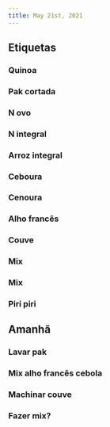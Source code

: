 ```yaml
---
title: May 21st, 2021
---
```


## Etiquetas
### Quinoa
### Pak cortada
### N ovo
### N integral
### Arroz integral
### Ceboura
### Cenoura
### Alho francês
### Couve
### Mix
### Mix
### Piri piri
## Amanhã
### Lavar pak
### Mix alho francês cebola
### Machinar couve
### Fazer mix?
